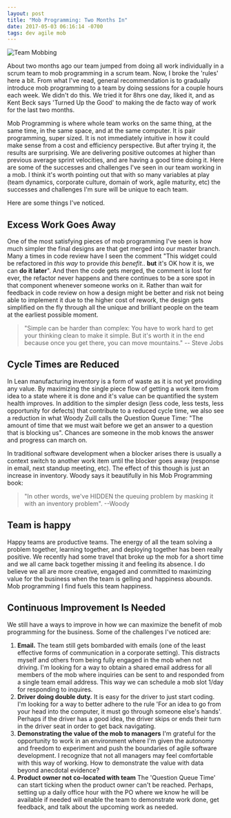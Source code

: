 ```yaml
---
layout: post
title: "Mob Programming: Two Months In"
date: 2017-05-03 06:16:14 -0700
tags: dev agile mob
---
```


![Team Mobbing]({{site.url}}/assets/mobbing.jpg)

About two months ago our team jumped from doing all work individually in a scrum team to mob programming in a scrum team. Now, I broke the 'rules' here a bit. From what I've read, general recommendation is to gradually introduce mob programming to a team by doing sessions for a couple hours each week.  We didn't do this.  We tried it for 8hrs one day, liked it, and as Kent Beck says 'Turned Up the Good' to making the de facto way of work for the last two months.

Mob Programming is where whole team works on the same thing, at the same time, in the same space, and at the same computer.  It is pair programming, super sized.  It is not immediately intuitive in how it could make sense from a cost and efficiency perspective.  But after trying it, the results are surprising. We are delivering positive outcomes at higher than previous average sprint velocities, and are having a good time doing it.  Here are some of the successes and challenges I've seen in our team working in a mob.  I think it's worth pointing out that with so many variables at play (team dynamics, corporate culture, domain of work, agile maturity, etc) the successes and challenges I'm sure will be unique to each team.  

Here are some things I've noticed.

## Excess Work Goes Away
One of the most satisfying pieces of mob programming I've seen is how much simpler the final designs are that get merged into our master branch.  Many a times in code review have I seen the comment "This widget could be refactored in *this way* to provide *this benefit*.. **but** it's OK how it is, we can **do it later**".  And then the code gets merged, the comment is lost for ever, the refactor never happens and there continues to be a sore spot in that component whenever someone works on it.  Rather than wait for feedback in code review on how a design might be better and risk not being able to implement it due to the higher cost of rework, the design gets simplified on the fly through all the unique and brilliant people on the team at the earliest possible moment.  

> "Simple can be harder than complex: You have to work hard to get your thinking clean to make it simple. But it's worth it in the end because once you get there, you can move mountains." -- Steve Jobs

## Cycle Times are Reduced
In Lean manufacturing inventory is a form of waste as it is not yet providing any value.  By maximizing the single piece flow of getting a work item from idea to a state where it is done and it's value can be quantified the system health improves. In addition to the simpler design (less code, less tests, less opportunity for defects) that contribute to a reduced cycle time, we also see a reduction in what Woody Zuill calls the Question Queue Time: "The amount of time that we must wait before we get an answer to a question that is blocking us". Chances are someone in the mob knows the answer and progress can march on.  

In traditional software development when a blocker arises there is usually a context switch to another work item until the blocker goes away (response in email, next standup meeting, etc).  The effect of this though is just an increase in inventory.  Woody says it beautifully in his Mob Programming book:

> "In other words, we've HIDDEN the queuing problem by masking it with an inventory problem".  --Woody

## Team is happy
Happy teams are productive teams.  The energy of all the team solving a problem together, learning together, and deploying together has been really positive.  We recently had some travel that broke up the mob for a short time and we all came back together missing it and feeling its absence.  I do believe we all are more creative, engaged and committed to maximizing value for the business when the team is gelling and happiness abounds.  Mob programming I find fuels this team happiness.

## Continuous Improvement Is Needed
We still have a ways to improve in how we can maximize the benefit of mob programming for the business.  Some of the challenges I've noticed are:
1. **Email.**  The team still gets bombarded with emails (one of the least effective forms of communication in a corporate setting).  This distracts myself and others from being fully engaged in the mob when not driving.  I'm looking for a way to obtain a shared email address for all members of the mob where inquiries can be sent to and responded from a single team email address.  This way we can schedule a mob slot 1/day for responding to inquires.  
2. **Driver doing double duty.**  It is easy for the driver to just start coding.  I'm looking for a way to better adhere to the rule 'For an idea to go from your head into the computer, it must go through someone else's hands'.  Perhaps if the driver has a good idea, the driver skips or ends their turn in the driver seat in order to get back navigating.
3. **Demonstrating the value of the mob to managers** I'm grateful for the opportunity to work in an environment where I'm given the autonomy and freedom to experiment and push the boundaries of agile software development.  I recognize that not all managers may feel comfortable with this way of working.  How to demonstrate the value with data beyond anecdotal evidence?
4. **Product owner not co-located with team** The 'Question Queue Time' can start ticking when the product owner can't be reached.  Perhaps, setting up a daily office hour with the PO where we know he will be available if needed will enable the team to demonstrate work done, get feedback, and talk about the upcoming work as needed.
